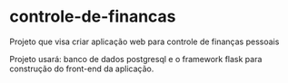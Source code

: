 # controle-de-financas
Projeto que visa criar aplicação web para controle de finanças pessoais

Projeto usará: banco de dados postgresql e o framework flask para construção do front-end da aplicação.
